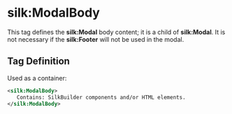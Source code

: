 # silk:ModalBody
This tag defines the **silk:Modal** body content; it is a child of **silk:Modal**. It is not necessary if the **silk:Footer** will not be used in the modal.

## Tag Definition
Used as a container:
```xml
<silk:ModalBody>
   Contains: SilkBuilder components and/or HTML elements.
</silk:ModalBody>
```
